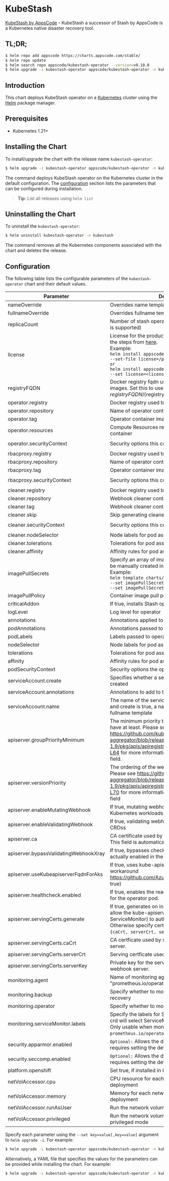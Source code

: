 # KubeStash

[KubeStash by AppsCode](https://github.com/stashed/kubestash) - KubeStash a successor of Stash by AppsCode is a Kubernetes native disaster recovery tool.

## TL;DR;

```bash
$ helm repo add appscode https://charts.appscode.com/stable/
$ helm repo update
$ helm search repo appscode/kubestash-operator --version=v0.10.0
$ helm upgrade -i kubestash-operator appscode/kubestash-operator -n kubestash --create-namespace --version=v0.10.0
```

## Introduction

This chart deploys KubeStash operator on a [Kubernetes](http://kubernetes.io) cluster using the [Helm](https://helm.sh) package manager.

## Prerequisites

- Kubernetes 1.21+

## Installing the Chart

To install/upgrade the chart with the release name `kubestash-operator`:

```bash
$ helm upgrade -i kubestash-operator appscode/kubestash-operator -n kubestash --create-namespace --version=v0.10.0
```

The command deploys KubeStash operator on the Kubernetes cluster in the default configuration. The [configuration](#configuration) section lists the parameters that can be configured during installation.

> **Tip**: List all releases using `helm list`

## Uninstalling the Chart

To uninstall the `kubestash-operator`:

```bash
$ helm uninstall kubestash-operator -n kubestash
```

The command removes all the Kubernetes components associated with the chart and deletes the release.

## Configuration

The following table lists the configurable parameters of the `kubestash-operator` chart and their default values.

|               Parameter               |                                                                                                                                                                                    Description                                                                                                                                                                                     |                                                                       Default                                                                       |
|---------------------------------------|------------------------------------------------------------------------------------------------------------------------------------------------------------------------------------------------------------------------------------------------------------------------------------------------------------------------------------------------------------------------------------|-----------------------------------------------------------------------------------------------------------------------------------------------------|
| nameOverride                          | Overrides name template                                                                                                                                                                                                                                                                                                                                                            | <code>""</code>                                                                                                                                     |
| fullnameOverride                      | Overrides fullname template                                                                                                                                                                                                                                                                                                                                                        | <code>""</code>                                                                                                                                     |
| replicaCount                          | Number of stash operator replicas to create (only 1 is supported)                                                                                                                                                                                                                                                                                                                  | <code>1</code>                                                                                                                                      |
| license                               | License for the product. Get a license by following the steps from [here](https://kubestash.com/docs/latest/setup/install/enterprise#get-a-trial-license). <br> Example: <br> `helm install appscode/kubestash-operator \` <br> `--set-file license=/path/to/license/file` <br> `or` <br> `helm install appscode/kubestash-operator \` <br> `--set license=<license file content>` | <code>""</code>                                                                                                                                     |
| registryFQDN                          | Docker registry fqdn used to pull Stash related images. Set this to use docker registry hosted at ${registryFQDN}/${registry}/${image}                                                                                                                                                                                                                                             | <code>ghcr.io</code>                                                                                                                                |
| operator.registry                     | Docker registry used to pull operator image                                                                                                                                                                                                                                                                                                                                        | <code>kubestash</code>                                                                                                                              |
| operator.repository                   | Name of operator container image                                                                                                                                                                                                                                                                                                                                                   | <code>kubestash</code>                                                                                                                              |
| operator.tag                          | Operator container image tag                                                                                                                                                                                                                                                                                                                                                       | <code>""</code>                                                                                                                                     |
| operator.resources                    | Compute Resources required by the operator container                                                                                                                                                                                                                                                                                                                               | <code>{"requests":{"cpu":"100m"}}</code>                                                                                                            |
| operator.securityContext              | Security options this container should run with                                                                                                                                                                                                                                                                                                                                    | <code>{"allowPrivilegeEscalation":false,"capabilities":{"drop":["ALL"]},"readOnlyRootFilesystem":true,"runAsNonRoot":true,"runAsUser":65534}</code> |
| rbacproxy.registry                    | Docker registry used to pull operator image                                                                                                                                                                                                                                                                                                                                        | <code>appscode</code>                                                                                                                               |
| rbacproxy.repository                  | Name of operator container image                                                                                                                                                                                                                                                                                                                                                   | <code>kube-rbac-proxy</code>                                                                                                                        |
| rbacproxy.tag                         | Operator container image tag                                                                                                                                                                                                                                                                                                                                                       | <code>v0.11.0</code>                                                                                                                                |
| rbacproxy.securityContext             | Security options this container should run with                                                                                                                                                                                                                                                                                                                                    | <code>{"allowPrivilegeEscalation":false,"capabilities":{"drop":["ALL"]},"readOnlyRootFilesystem":true,"runAsNonRoot":true,"runAsUser":65534}</code> |
| cleaner.registry                      | Docker registry used to pull Webhook cleaner image                                                                                                                                                                                                                                                                                                                                 | <code>appscode</code>                                                                                                                               |
| cleaner.repository                    | Webhook cleaner container image                                                                                                                                                                                                                                                                                                                                                    | <code>kubectl</code>                                                                                                                                |
| cleaner.tag                           | Webhook cleaner container image tag                                                                                                                                                                                                                                                                                                                                                | <code>v1.24</code>                                                                                                                                  |
| cleaner.skip                          | Skip generating cleaner YAML                                                                                                                                                                                                                                                                                                                                                       | <code>false</code>                                                                                                                                  |
| cleaner.securityContext               | Security options this container should run with                                                                                                                                                                                                                                                                                                                                    | <code>{"allowPrivilegeEscalation":false,"capabilities":{"drop":["ALL"]},"readOnlyRootFilesystem":true,"runAsNonRoot":true,"runAsUser":65534}</code> |
| cleaner.nodeSelector                  | Node labels for pod assignment                                                                                                                                                                                                                                                                                                                                                     | <code>{"kubernetes.io/os":"linux"}</code>                                                                                                           |
| cleaner.tolerations                   | Tolerations for pod assignment                                                                                                                                                                                                                                                                                                                                                     | <code>[]</code>                                                                                                                                     |
| cleaner.affinity                      | Affinity rules for pod assignment                                                                                                                                                                                                                                                                                                                                                  | <code>{}</code>                                                                                                                                     |
| imagePullSecrets                      | Specify an array of imagePullSecrets. Secrets must be manually created in the namespace. <br> Example: <br> `helm template charts/stash \` <br> `--set imagePullSecrets[0].name=sec0 \` <br> `--set imagePullSecrets[1].name=sec1`                                                                                                                                                 | <code>[]</code>                                                                                                                                     |
| imagePullPolicy                       | Container image pull policy                                                                                                                                                                                                                                                                                                                                                        | <code>IfNotPresent</code>                                                                                                                           |
| criticalAddon                         | If true, installs Stash operator as critical addon                                                                                                                                                                                                                                                                                                                                 | <code>false</code>                                                                                                                                  |
| logLevel                              | Log level for operator                                                                                                                                                                                                                                                                                                                                                             | <code>3</code>                                                                                                                                      |
| annotations                           | Annotations applied to operator deployment                                                                                                                                                                                                                                                                                                                                         | <code>{}</code>                                                                                                                                     |
| podAnnotations                        | Annotations passed to operator pod(s).                                                                                                                                                                                                                                                                                                                                             | <code>{}</code>                                                                                                                                     |
| podLabels                             | Labels passed to operator pod(s)                                                                                                                                                                                                                                                                                                                                                   | <code>{}</code>                                                                                                                                     |
| nodeSelector                          | Node labels for pod assignment                                                                                                                                                                                                                                                                                                                                                     | <code>{"kubernetes.io/os":"linux"}</code>                                                                                                           |
| tolerations                           | Tolerations for pod assignment                                                                                                                                                                                                                                                                                                                                                     | <code>[]</code>                                                                                                                                     |
| affinity                              | Affinity rules for pod assignment                                                                                                                                                                                                                                                                                                                                                  | <code>{}</code>                                                                                                                                     |
| podSecurityContext                    | Security options the operator pod should run with.                                                                                                                                                                                                                                                                                                                                 | <code>{"fsGroup":65535}</code>                                                                                                                      |
| serviceAccount.create                 | Specifies whether a service account should be created                                                                                                                                                                                                                                                                                                                              | <code>true</code>                                                                                                                                   |
| serviceAccount.annotations            | Annotations to add to the service account                                                                                                                                                                                                                                                                                                                                          | <code>{}</code>                                                                                                                                     |
| serviceAccount.name                   | The name of the service account to use. If not set and create is true, a name is generated using the fullname template                                                                                                                                                                                                                                                             | <code></code>                                                                                                                                       |
| apiserver.groupPriorityMinimum        | The minimum priority the webhook api group should have at least. Please see https://github.com/kubernetes/kube-aggregator/blob/release-1.9/pkg/apis/apiregistration/v1beta1/types.go#L58-L64 for more information on proper values of this field.                                                                                                                                  | <code>10000</code>                                                                                                                                  |
| apiserver.versionPriority             | The ordering of the webhook api inside of the group. Please see https://github.com/kubernetes/kube-aggregator/blob/release-1.9/pkg/apis/apiregistration/v1beta1/types.go#L66-L70 for more information on proper values of this field                                                                                                                                               | <code>15</code>                                                                                                                                     |
| apiserver.enableMutatingWebhook       | If true, mutating webhook is configured for Kubernetes workloads                                                                                                                                                                                                                                                                                                                   | <code>true</code>                                                                                                                                   |
| apiserver.enableValidatingWebhook     | If true, validating webhook is configured for Stash CRDss                                                                                                                                                                                                                                                                                                                          | <code>true</code>                                                                                                                                   |
| apiserver.ca                          | CA certificate used by the Kubernetes api server. This field is automatically assigned by the operator.                                                                                                                                                                                                                                                                            | <code>not-ca-cert</code>                                                                                                                            |
| apiserver.bypassValidatingWebhookXray | If true, bypasses checks that validating webhook is actually enabled in the Kubernetes cluster.                                                                                                                                                                                                                                                                                    | <code>false</code>                                                                                                                                  |
| apiserver.useKubeapiserverFqdnForAks  | If true, uses kube-apiserver FQDN for AKS cluster to workaround https://github.com/Azure/AKS/issues/522 (default true)                                                                                                                                                                                                                                                             | <code>true</code>                                                                                                                                   |
| apiserver.healthcheck.enabled         | If true, enables the readiness and liveliness probes for the operator pod.                                                                                                                                                                                                                                                                                                         | <code>false</code>                                                                                                                                  |
| apiserver.servingCerts.generate       | If true, generates on install/upgrade the certs that allow the kube-apiserver (and potentially ServiceMonitor) to authenticate operators pods. Otherwise specify certs in `apiserver.servingCerts.{caCrt, serverCrt, serverKey}`.                                                                                                                                                  | <code>true</code>                                                                                                                                   |
| apiserver.servingCerts.caCrt          | CA certficate used by serving certificate of webhook server.                                                                                                                                                                                                                                                                                                                       | <code>""</code>                                                                                                                                     |
| apiserver.servingCerts.serverCrt      | Serving certficate used by webhook server.                                                                                                                                                                                                                                                                                                                                         | <code>""</code>                                                                                                                                     |
| apiserver.servingCerts.serverKey      | Private key for the serving certificate used by webhook server.                                                                                                                                                                                                                                                                                                                    | <code>""</code>                                                                                                                                     |
| monitoring.agent                      | Name of monitoring agent (either "prometheus.io/operator" or "prometheus.io/builtin")                                                                                                                                                                                                                                                                                              | <code>"none"</code>                                                                                                                                 |
| monitoring.backup                     | Specify whether to monitor Stash backup and recovery                                                                                                                                                                                                                                                                                                                               | <code>false</code>                                                                                                                                  |
| monitoring.operator                   | Specify whether to monitor Stash operator                                                                                                                                                                                                                                                                                                                                          | <code>false</code>                                                                                                                                  |
| monitoring.serviceMonitor.labels      | Specify the labels for ServiceMonitor. Prometheus crd will select ServiceMonitor using these labels. Only usable when monitoring agent is `prometheus.io/operator`.                                                                                                                                                                                                                | <code>{}</code>                                                                                                                                     |
| security.apparmor.enabled             | `Optional:` Allows the default AppArmor profile, requires setting the default.                                                                                                                                                                                                                                                                                                     | <code>false</code>                                                                                                                                  |
| security.seccomp.enabled              | `Optional:` Allows the default seccomp profile, requires setting the default.                                                                                                                                                                                                                                                                                                      | <code>false</code>                                                                                                                                  |
| platform.openshift                    | Set true, if installed in OpenShift                                                                                                                                                                                                                                                                                                                                                | <code>false</code>                                                                                                                                  |
| netVolAccessor.cpu                    | CPU resource for each network volume accessor deployment                                                                                                                                                                                                                                                                                                                           | <code>"100m"</code>                                                                                                                                 |
| netVolAccessor.memory                 | Memory for each network volume accessor deployment                                                                                                                                                                                                                                                                                                                                 | <code>"128Mi"</code>                                                                                                                                |
| netVolAccessor.runAsUser              | Run the network volume accessor with this UID.                                                                                                                                                                                                                                                                                                                                     | <code>2000</code>                                                                                                                                   |
| netVolAccessor.privileged             | Run the network volume accessor deployments in privileged mode                                                                                                                                                                                                                                                                                                                     | <code>false</code>                                                                                                                                  |


Specify each parameter using the `--set key=value[,key=value]` argument to `helm upgrade -i`. For example:

```bash
$ helm upgrade -i kubestash-operator appscode/kubestash-operator -n kubestash --create-namespace --version=v0.10.0 --set replicaCount=1
```

Alternatively, a YAML file that specifies the values for the parameters can be provided while
installing the chart. For example:

```bash
$ helm upgrade -i kubestash-operator appscode/kubestash-operator -n kubestash --create-namespace --version=v0.10.0 --values values.yaml
```
